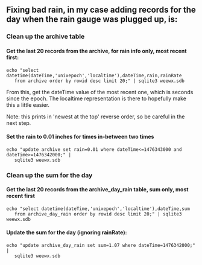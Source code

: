 ## Fixing bad rain, in my case adding records for the day when the rain gauge was plugged up, is:

### Clean up the archive table

#### Get the last 20 records from the archive, for rain info only, most recent first:

    echo "select datetime(dateTime,'unixepoch','localtime'),dateTime,rain,rainRate 
       from archive order by rowid desc limit 20;" | sqlite3 weewx.sdb

From this, get the dateTime value of the most recent one, which is seconds
  since the epoch.  The localtime representation is there to hopefully make this a little easier.

Note: this prints in 'newest at the top' reverse order, so be careful in the next step.

#### Set the rain to 0.01 inches for times in-between two times

    echo "update archive set rain=0.01 where dateTime<=1476343000 and dateTime>=1476342000;" |
       sqlite3 weewx.sdb

### Clean up the sum for the day

#### Get the last 20 records from the archive_day_rain table, sum only, most recent first

    echo "select datetime(dateTime,'unixepoch','localtime'),dateTime,sum
       from archive_day_rain order by rowid desc limit 20;" | sqlite3 weewx.sdb
   
#### Update the sum for the day (ignoring rainRate):

    echo "update archive_day_rain set sum=1.07 where dateTime=1476342000;" | 
       sqlite3 weewx.sdb
